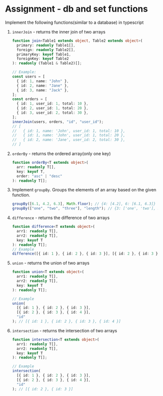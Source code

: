 # Assignment - db and set functions

Implement the following functions(similar to a database) in typescript

1. `innerJoin` - returns the inner join of two arrays

   ```typescript
   function join<Table1 extends object, Table2 extends object>(
     primary: readonly Table1[],
     foreign: readonly Table2[],
     primaryKey: keyof Table1,
     foreignKey: keyof Table2
   ): readonly (Table1 & Table2)[];

   // Example:
   const users = [
     { id: 1, name: "John" },
     { id: 2, name: "Jane" },
     { id: 3, name: "Jack" },
   ];
   const orders = [
     { id: 1, user_id: 1, total: 10 },
     { id: 2, user_id: 1, total: 20 },
     { id: 3, user_id: 2, total: 30 },
   ];
   innerJoin(users, orders, "id", "user_id");
   // [
   //   { id: 1, name: 'John', user_id: 1, total: 10 },
   //   { id: 1, name: 'John', user_id: 1, total: 20 },
   //   { id: 2, name: 'Jane', user_id: 2, total: 30 },
   // ]
   ```

2. `orderBy` - returns the ordered array(only one key)

   ```typescript
   function orderBy<T extends object>(
     arr: readonly T[],
     key: keyof T,
     order: "asc" | "desc"
   ): readonly T[];
   ```

3. Implement `groupBy`. Groups the elements of an array based on the given
   function.

   ```js
   groupBy([6.1, 4.2, 6.3], Math.floor); // {4: [4.2], 6: [6.1, 6.3]}
   groupBy(["one", "two", "three"], "length"); // {3: ['one', 'two'], 5: ['three']}
   ```

4. `difference` - returns the difference of two arrays

   ```typescript
   function difference<T extends object>(
     arr1: readonly T[],
     arr2: readonly T[],
     key: keyof T
   ): readonly T[];
   // Example
   difference([{ id: 1 }, { id: 2 }, { id: 3 }], [{ id: 2 }, { id: 3 }], "id"); // [{ id: 1 }]
   ```

5. `union` - returns the union of two arrays

   ```typescript
   function union<T extends object>(
     arr1: readonly T[],
     arr2: readonly T[],
     key: keyof T
   ): readonly T[];

   // Example
   union(
     [{ id: 1 }, { id: 2 }, { id: 3 }],
     [{ id: 2 }, { id: 3 }, { id: 4 }],
     "id"
   ); // [{ id: 1 }, { id: 2 }, { id: 3 }, { id: 4 }]
   ```

6. `intersection` - returns the intersection of two arrays

   ```typescript
   function intersection<T extends object>(
     arr1: readonly T[],
     arr2: readonly T[],
     key: keyof T
   ): readonly T[];

   // Example
   intersection(
     [{ id: 1 }, { id: 2 }, { id: 3 }],
     [{ id: 2 }, { id: 3 }, { id: 4 }],
     "id"
   ); // [{ id: 2 }, { id: 3 }]
   ```
